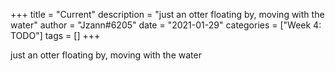 +++
title = "Current"
description = "just an otter floating by, moving with the water"
author = "Jzann#6205"
date = "2021-01-29"
categories = ["Week 4: TODO"]
tags = []
+++

just an otter floating by, moving with the water
